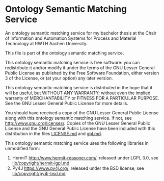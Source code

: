 # Ontology Semantic Matching Service

An ontology semantic matching service for my bachelor thesis at the
Chair of Information and Automation Systems for Process and Material
Technology at RWTH Aachen University.

This file is part of the ontology semantic matching service.

This ontology semantic matching service is free software: you can redistribute it and/or modify
it under the terms of the GNU Lesser General Public License as published by
the Free Software Foundation, either version 3 of the License, or
(at your option) any later version.

This ontology semantic matching service is distributed in the hope that it will be useful,
but WITHOUT ANY WARRANTY; without even the implied warranty of
MERCHANTABILITY or FITNESS FOR A PARTICULAR PURPOSE.  See the
GNU Lesser General Public License for more details.

You should have received a copy of the GNU Lesser General Public License
along with this ontology semantic matching service.  If not, see <http://www.gnu.org/licenses/>.
Copies of the GNU  Lesser General Public License and the GNU General Public
License have been included with this distribution in the files [LICENSE.md](<LICENSE.md>) and
[gpl.md](<gpl.md>).

This ontology semantic matching service uses the following libraries in unmodified form:

1) HermiT http://www.hermit-reasoner.com/, released under LGPL 3.0, see [lib/copyright/hermit-lgpl.md](<lib/copyright/hermit-lgpl.md>)
2) Py4J https://www.py4j.org/, released under the BSD license, see [lib/copyright/py4j-bsd.md](<lib/copyright/py4j-bsd.md>)

